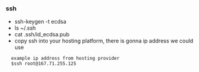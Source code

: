 ### ssh
- ssh-keygen -t ecdsa
- ls ~/.ssh
- cat .ssh/id_ecdsa.pub
- copy ssh into your hosting platform, there is gonna ip address we could use
```
  example ip address from hosting provider
  $ssh root@167.71.255.125
```

  

  

